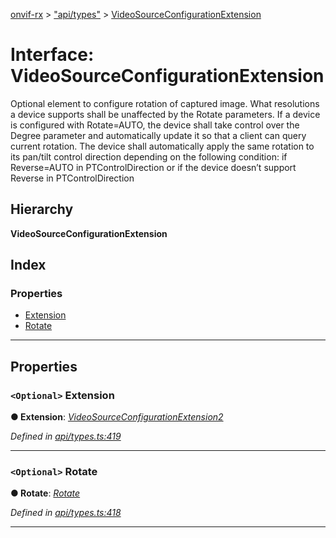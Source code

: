 [onvif-rx](../README.md) > ["api/types"](../modules/_api_types_.md) > [VideoSourceConfigurationExtension](../interfaces/_api_types_.videosourceconfigurationextension.md)

# Interface: VideoSourceConfigurationExtension

Optional element to configure rotation of captured image. What resolutions a device supports shall be unaffected by the Rotate parameters. If a device is configured with Rotate=AUTO, the device shall take control over the Degree parameter and automatically update it so that a client can query current rotation. The device shall automatically apply the same rotation to its pan/tilt control direction depending on the following condition: if Reverse=AUTO in PTControlDirection or if the device doesn’t support Reverse in PTControlDirection

## Hierarchy

**VideoSourceConfigurationExtension**

## Index

### Properties

* [Extension](_api_types_.videosourceconfigurationextension.md#extension)
* [Rotate](_api_types_.videosourceconfigurationextension.md#rotate)

---

## Properties

<a id="extension"></a>

### `<Optional>` Extension

**● Extension**: *[VideoSourceConfigurationExtension2](_api_types_.videosourceconfigurationextension2.md)*

*Defined in [api/types.ts:419](https://github.com/patrickmichalina/onvif-rx/blob/034e4d6/src/api/types.ts#L419)*

___
<a id="rotate"></a>

### `<Optional>` Rotate

**● Rotate**: *[Rotate](_api_types_.videosourceconfigurationextension.md#rotate)*

*Defined in [api/types.ts:418](https://github.com/patrickmichalina/onvif-rx/blob/034e4d6/src/api/types.ts#L418)*

___


